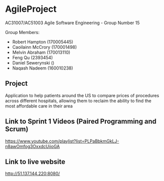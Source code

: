 # AgileProject

AC31007/AC51003 Agile Software Engineering - Group Number 15

Group Members:

* Robert Hampton (170005445)
* Caoilainn McCrory (170001498)
* Melvin Abraham (170013110)
* Feng Qu (2393454)
* Daniel Sewerynski ()
* Naqash Nadeem (160010238)

## Project
Application to help patients around the US to compare prices of
procedures across different hospitals, allowing them to reclaim the ability to find the most
affordable care in their area

## Link to Sprint 1 Videos (Paired Programming and Scrum)
https://www.youtube.com/playlist?list=PLPaBbkmGkLJ-n8awOmfog3OxxdcUiioGA

## Link to live website
http://51.137.144.220:8080/
